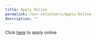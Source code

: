 ```yaml
---
title: Apply Online
permalink: /our-volunteers/Apply-Online
description: ""
---
```

Click [here](https://www.grassrootsconnect.pa.gov.sg/VolunteerRegistration.aspx) to apply online